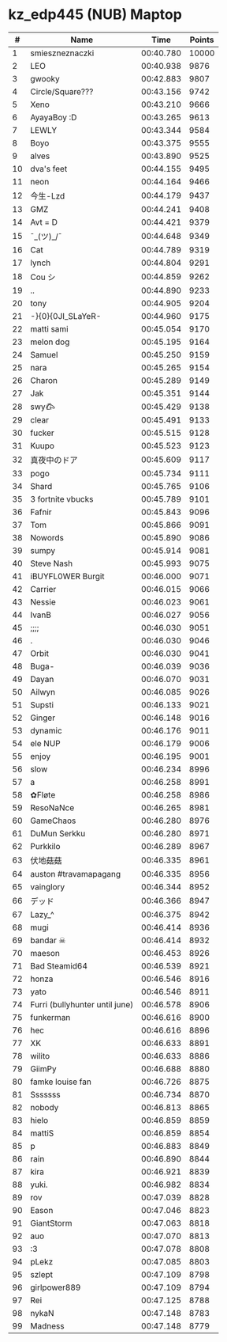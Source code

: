 # kz_edp445 (NUB) Maptop

|  # | Name | Time | Points |
|-------------- | -------------- | -------------- | -------------- | 
| 1 | smieszneznaczki | 00:40.780 | 10000 | 
| 2 | LEO | 00:40.938 | 9876 | 
| 3 | gwooky | 00:42.883 | 9807 | 
| 4 | Circle/Square??? | 00:43.156 | 9742 | 
| 5 | Xeno | 00:43.210 | 9666 | 
| 6 | AyayaBoy :D | 00:43.265 | 9613 | 
| 7 | LEWLY | 00:43.344 | 9584 | 
| 8 | Boyo | 00:43.375 | 9555 | 
| 9 | alves | 00:43.890 | 9525 | 
| 10 | dva's feet | 00:44.155 | 9495 | 
| 11 | neon | 00:44.164 | 9466 | 
| 12 | 今生-Lzd | 00:44.179 | 9437 | 
| 13 | GMZ | 00:44.241 | 9408 | 
| 14 | Avt = D | 00:44.421 | 9379 | 
| 15 | ¯\_(ツ)_/¯ | 00:44.648 | 9349 | 
| 16 | Cat | 00:44.789 | 9319 | 
| 17 | lynch | 00:44.804 | 9291 | 
| 18 | Cou シ | 00:44.859 | 9262 | 
| 19 | .. | 00:44.890 | 9233 | 
| 20 | tony | 00:44.905 | 9204 | 
| 21 | -}{0}{0JI_SLaYeR- | 00:44.960 | 9175 | 
| 22 | matti sami | 00:45.054 | 9170 | 
| 23 | melon dog | 00:45.195 | 9164 | 
| 24 | Samuel | 00:45.250 | 9159 | 
| 25 | nara | 00:45.265 | 9154 | 
| 26 | Charon | 00:45.289 | 9149 | 
| 27 | Jak | 00:45.351 | 9144 | 
| 28 | swy𐂃 | 00:45.429 | 9138 | 
| 29 | clear | 00:45.491 | 9133 | 
| 30 | fucker | 00:45.515 | 9128 | 
| 31 | Kuupo | 00:45.523 | 9123 | 
| 32 | 真夜中のドア | 00:45.609 | 9117 | 
| 33 | pogo | 00:45.734 | 9111 | 
| 34 | Shard | 00:45.765 | 9106 | 
| 35 | 3 fortnite vbucks | 00:45.789 | 9101 | 
| 36 | Fafnir | 00:45.843 | 9096 | 
| 37 | Tom | 00:45.866 | 9091 | 
| 38 | Nowords | 00:45.890 | 9086 | 
| 39 | sumpy | 00:45.914 | 9081 | 
| 40 | Steve Nash | 00:45.993 | 9075 | 
| 41 | iBUYFL0WER Burgit | 00:46.000 | 9071 | 
| 42 | Carrier | 00:46.015 | 9066 | 
| 43 | Nessie | 00:46.023 | 9061 | 
| 44 | IvanB | 00:46.027 | 9056 | 
| 45 | ;;;; | 00:46.030 | 9051 | 
| 46 | . | 00:46.030 | 9046 | 
| 47 | Orbit | 00:46.030 | 9041 | 
| 48 | Buga- | 00:46.039 | 9036 | 
| 49 | Dayan | 00:46.070 | 9031 | 
| 50 | Ailwyn | 00:46.085 | 9026 | 
| 51 | Supsti | 00:46.133 | 9021 | 
| 52 | Ginger | 00:46.148 | 9016 | 
| 53 | dynamic | 00:46.176 | 9011 | 
| 54 | ele NUP | 00:46.179 | 9006 | 
| 55 | enjoy | 00:46.195 | 9001 | 
| 56 | slow | 00:46.234 | 8996 | 
| 57 | a | 00:46.258 | 8991 | 
| 58 | ✿Fløte | 00:46.258 | 8986 | 
| 59 | ResoNaNce | 00:46.265 | 8981 | 
| 60 | GameChaos | 00:46.280 | 8976 | 
| 61 | DuMun Serkku | 00:46.280 | 8971 | 
| 62 | Purkkilo | 00:46.289 | 8967 | 
| 63 | 伏地菇菇 | 00:46.335 | 8961 | 
| 64 | auston #travamapagang | 00:46.335 | 8956 | 
| 65 | vainglory | 00:46.344 | 8952 | 
| 66 | デッド | 00:46.366 | 8947 | 
| 67 | Lazy_^ | 00:46.375 | 8942 | 
| 68 | mugi | 00:46.414 | 8936 | 
| 69 | bandar ☠ | 00:46.414 | 8932 | 
| 70 | maeson | 00:46.453 | 8926 | 
| 71 | Bad Steamid64 | 00:46.539 | 8921 | 
| 72 | honza | 00:46.546 | 8916 | 
| 73 | yato | 00:46.546 | 8911 | 
| 74 | Furri (bullyhunter until june) | 00:46.578 | 8906 | 
| 75 | funkerman | 00:46.616 | 8900 | 
| 76 | hec | 00:46.616 | 8896 | 
| 77 | XK | 00:46.633 | 8891 | 
| 78 | wilito | 00:46.633 | 8886 | 
| 79 | GiimPy | 00:46.688 | 8880 | 
| 80 | famke louise fan | 00:46.726 | 8875 | 
| 81 | Sssssss | 00:46.734 | 8870 | 
| 82 | nobody | 00:46.813 | 8865 | 
| 83 | hielo | 00:46.859 | 8859 | 
| 84 | mattiS | 00:46.859 | 8854 | 
| 85 | p | 00:46.883 | 8849 | 
| 86 | rain | 00:46.890 | 8844 | 
| 87 | kira | 00:46.921 | 8839 | 
| 88 | yuki. | 00:46.982 | 8834 | 
| 89 | rov | 00:47.039 | 8828 | 
| 90 | Eason | 00:47.046 | 8823 | 
| 91 | GiantStorm | 00:47.063 | 8818 | 
| 92 | auo | 00:47.070 | 8813 | 
| 93 | :3 | 00:47.078 | 8808 | 
| 94 | pLekz | 00:47.085 | 8803 | 
| 95 | szlept | 00:47.109 | 8798 | 
| 96 | girlpower889 | 00:47.109 | 8794 | 
| 97 | Rei | 00:47.125 | 8788 | 
| 98 | nykaN | 00:47.148 | 8783 | 
| 99 | Madness | 00:47.148 | 8779 | 


